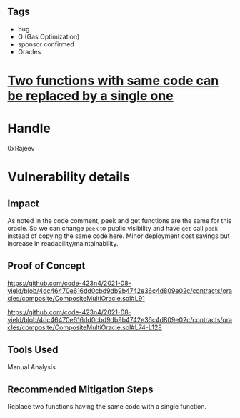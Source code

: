 ## Tags

- bug
- G (Gas Optimization)
- sponsor confirmed
- Oracles

# [Two functions with same code can be replaced by a single one](https://github.com/code-423n4/2021-08-yield-findings/issues/46) 

# Handle

0xRajeev


# Vulnerability details

## Impact

As noted in the code comment, peek and get functions are the same for this oracle. So we can change `peek` to public visibility and have `get` call `peek` instead of copying the same code here. Minor deployment cost savings but increase in readability/maintainability.

## Proof of Concept

https://github.com/code-423n4/2021-08-yield/blob/4dc46470e616dd0cbd9db9b4742e36c4d809e02c/contracts/oracles/composite/CompositeMultiOracle.sol#L91

https://github.com/code-423n4/2021-08-yield/blob/4dc46470e616dd0cbd9db9b4742e36c4d809e02c/contracts/oracles/composite/CompositeMultiOracle.sol#L74-L128

## Tools Used

Manual Analysis

## Recommended Mitigation Steps

Replace two functions having the same code with a single function.


